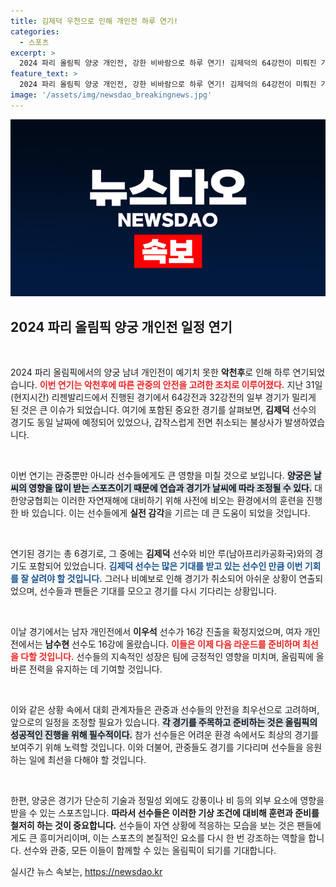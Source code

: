 ```yaml
---
title: 김제덕 우천으로 인해 개인전 하루 연기!
categories:
  - 스포츠
excerpt: >
  2024 파리 올림픽 양궁 개인전, 강한 비바람으로 하루 연기! 김제덕의 64강전이 미뤄진 가운데 남자 이우석과 여자 남수현이 16강에 진출하며 화제! 안전을 우선시한 조직위의 결정과 함께 양궁 판도가 어떻게 변화할지 주목하자!
feature_text: >
  2024 파리 올림픽 양궁 개인전, 강한 비바람으로 하루 연기! 김제덕의 64강전이 미뤄진 가운데 남자 이우석과 여자 남수현이 16강에 진출하며 화제! 안전을 우선시한 조직위의 결정과 함께 양궁 판도가 어떻게 변화할지 주목하자!
image: '/assets/img/newsdao_breakingnews.jpg'
---
```


<p><img src="/assets/img/newsdao_breakingnews.jpg" alt="ranknews 속보" /></p>

<h2 data-ke-size="size26">2024 파리 올림픽 양궁 개인전 일정 연기</h2>

<p data-ke-size="size16">&nbsp;</p>

<p>2024 파리 올림픽에서의 양궁 남녀 개인전이 예기치 못한 <b>악천후</b>로 인해 하루 연기되었습니다. <b><span style="color: #ee2323;">이번 연기는 악천후에 따른 관중의 안전을 고려한 조치로 이루어졌다.</span></b> 지난 31일(현지시간) 리젠발리드에서 진행된 경기에서 64강전과 32강전의 일부 경기가 밀리게 된 것은 큰 이슈가 되었습니다. 여기에 포함된 중요한 경기를 살펴보면, <b>김제덕</b> 선수의 경기도 동일 날짜에 예정되어 있었으나, 갑작스럽게 전면 취소되는 불상사가 발생하였습니다.</p>

<p data-ke-size="size16">&nbsp;</p>

<p>이번 연기는 관중뿐만 아니라 선수들에게도 큰 영향을 미칠 것으로 보입니다. <b><span style="background-color: #21538527;">양궁은 날씨의 영향을 많이 받는 스포츠이기 때문에 연습과 경기가 날씨에 따라 조정될 수 있다.</span></b> 대한양궁협회는 이러한 자연재해에 대비하기 위해 사전에 비오는 환경에서의 훈련을 진행한 바 있습니다. 이는 선수들에게 <b>실전 감각</b>을 기르는 데 큰 도움이 되었을 것입니다.</p>

<p data-ke-size="size16">&nbsp;</p>

<p>연기된 경기는 총 6경기로, 그 중에는 <b>김제덕</b> 선수와 비안 루(남아프리카공화국)와의 경기도 포함되어 있었습니다. <b><span style="color: #1a5490;">김제덕 선수는 많은 기대를 받고 있는 선수인 만큼 이번 기회를 잘 살려야 할 것입니다.</span></b> 그러나 비예보로 인해 경기가 취소되어 아쉬운 상황이 연출되었으며, 선수들과 팬들은 기대를 모으고 경기를 다시 기다리는 상황입니다.</p>

<p data-ke-size="size16">&nbsp;</p>

<p>이날 경기에서는 남자 개인전에서 <b>이우석</b> 선수가 16강 진출을 확정지었으며, 여자 개인전에서는 <b>남수현</b> 선수도 16강에 올랐습니다. <b><span style="color: #ee2323;">이들은 이제 다음 라운드를 준비하며 최선을 다할 것입니다.</span></b> 선수들의 지속적인 성장은 팀에 긍정적인 영향을 미치며, 올림픽에 올바른 전력을 유지하는 데 기여할 것입니다.</p>

<p data-ke-size="size16">&nbsp;</p>

<p>이와 같은 상황 속에서 대회 관계자들은 관중과 선수들의 안전을 최우선으로 고려하며, 앞으로의 일정을 조정할 필요가 있습니다. <b><span style="background-color: #21538527;">각 경기를 주목하고 준비하는 것은 올림픽의 성공적인 진행을 위해 필수적이다.</span></b> 참가 선수들은 어려운 환경 속에서도 최상의 경기를 보여주기 위해 노력할 것입니다. 이와 더불어, 관중들도 경기를 기다리며 선수들을 응원하는 일에 최선을 다해야 할 것입니다.</p>

<p data-ke-size="size16">&nbsp;</p>

<p>한편, 양궁은 경기가 단순히 기술과 정밀성 외에도 강풍이나 비 등의 외부 요소에 영향을 받을 수 있는 스포츠입니다. <b>따라서 선수들은 이러한 기상 조건에 대비해 훈련과 준비를 철저히 하는 것이 중요합니다.</b> 선수들이 자연 상황에 적응하는 모습을 보는 것은 팬들에게도 큰 흥미거리이며, 이는 스포츠의 본질적인 요소를 다시 한 번 강조하는 역할을 합니다. 선수와 관중, 모든 이들이 함께할 수 있는 올림픽이 되기를 기대합니다.</p>
실시간 뉴스 속보는, <a href="https://newsdao.kr" rel="dofollow">https://newsdao.kr</a>


